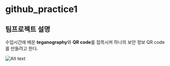 # github_practice1

## 팀프로젝트 설명

수업시간에 배운 **teganography**와 **QR code**를 접목시켜 하나의 보안 정보 QR code를 만들려고 한다.

![Alt text](/path/to/img.)
